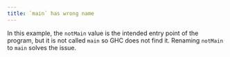 ```yaml
---
title: `main` has wrong name
---
```


In this example, the `notMain` value is the intended entry point of the program,
but it is not called `main` so GHC does not find it. Renaming `notMain` to 
`main` solves the issue.
